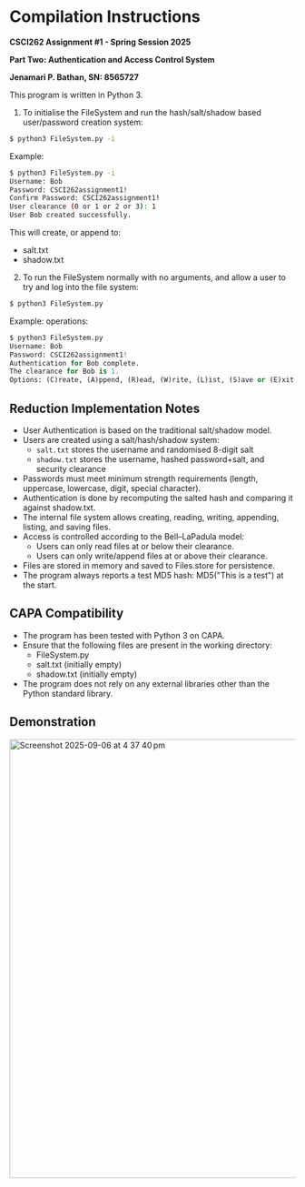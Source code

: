 # Compilation Instructions

**CSCI262 Assignment #1 - Spring Session 2025**

**Part Two: Authentication and Access Control System**

**Jenamari P. Bathan, SN: 8565727**

This program is written in Python 3.

1. To initialise the FileSystem and run the hash/salt/shadow based user/password creation system:
```bash
$ python3 FileSystem.py -i
```

Example:
```bash
$ python3 FileSystem.py -i
Username: Bob
Password: CSCI262assignment1!
Confirm Password: CSCI262assignment1!
User clearance (0 or 1 or 2 or 3): 1
User Bob created successfully.
```

This will create, or append to:
- salt.txt
- shadow.txt

2. To run the FileSystem normally with no arguments, and allow a user to try and log into the file system:
```python
$ python3 FileSystem.py
```

Example: 
operations:
```python
$ python3 FileSystem.py
Username: Bob
Password: CSCI262assignment1!
Authentication for Bob complete.
The clearance for Bob is 1.
Options: (C)reate, (A)ppend, (R)ead, (W)rite, (L)ist, (S)ave or (E)xit.
```
## Reduction Implementation Notes
- User Authentication is based on the traditional salt/shadow model.
- Users are created using a salt/hash/shadow system:
    - `salt.txt` stores the username and randomised 8-digit salt
    - `shadow.txt` stores the username, hashed password+salt, and security clearance
- Passwords must meet minimum strength requirements (length, uppercase, lowercase, digit, special character).
- Authentication is done by recomputing the salted hash and comparing it against shadow.txt.
- The internal file system allows creating, reading, writing, appending, listing, and saving files.
- Access is controlled according to the Bell–LaPadula model:
    - Users can only read files at or below their clearance.
    - Users can only write/append files at or above their clearance.
- Files are stored in memory and saved to Files.store for persistence.
- The program always reports a test MD5 hash: MD5("This is a test") at the start.

## CAPA Compatibility
- The program has been tested with Python 3 on CAPA.
- Ensure that the following files are present in the working directory:
  - FileSystem.py
  - salt.txt (initially empty)
  - shadow.txt (initially empty)
- The program does not rely on any external libraries other than the Python standard library.

## Demonstration
<img width="1511" height="772" alt="Screenshot 2025-09-06 at 4 37 40 pm" src="https://github.com/user-attachments/assets/55b04ef9-ea97-40f6-81c5-26416514ceaf" />



